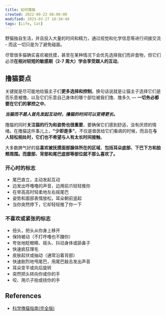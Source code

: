 ```yaml
---
title: 如何撸猫
created: 2022-08-23 08:00:00
modified: 2023-03-27 10:30:48
tags: [Life, Cat]
---
```


野猫独自生活，并且投入大量的时间和精力，通过视觉和化学信息等进行间接交流 - 而这一切只是为了避免碰面。

尽管很多猫确实喜欢被抚摸，甚至在某种情况下会优先选择我们而非食物，但它们必须**在相对较短的敏感期（2-7 周大）学会享受跟人的互动**。

## 撸猫要点

关键就是尽可能地给猫主子们**更多选择和控制**。换句话说就是让猫主子选择它们是否乐意被撸，以及它们乐意自己身体的哪个部位被我们撸、撸多久 — **一切务必都要在它们的掌控之中**。

_**当猫而不是人首先发起互动时，撸猫的时间可以变得更长。**_

撸猫的同时**关注猫的行为和姿势也很重要**，要确保它们感到舒适，没有厌烦的情绪。在撸猫这件事儿上，**"少即是多"**。不仅是兽医给它们看病的时候，而且在**与人轻松相处时，它们也不希望与人有太长时间接触**。

大多数脾气好的猫**喜欢被抚摸面部腺体所在的区域**，**包括耳朵底部、下巴下方和脸颊周围。而腹部、背部和尾巴底部等部位就不那么喜欢了。**

### 开心时的标志

- 尾巴直立，主动发起互动
- 边发出呼噜噜的声音，边用前爪轻轻推你
- 在举高高时轻柔地左右摇尾巴
- 姿势和面部表情放松，耳朵朝前竖起
- 当你突然停下，它却轻轻推了你一下

### 不喜欢或紧张的标志

- 扭头，把头从你身上移开
- 保持被动（不打呼噜也不蹭你）
- 夸张地眨眼睛、摇头、抖动身体或舔鼻子
- 快速疯狂理毛
- 皮肤起伏或抽动（通常沿着背部）
- 快速剧烈地甩尾巴，用尾巴敲击发出声音
- 耳朵变平或向后旋转
- 突然把头转向你或你的手
- 咬、用爪子拍或挠你的手

## References

- [科学撸猫指南(完全版)](https://mp.weixin.qq.com/s/-SEPSk9YMVC40HxyyzsDNA)

